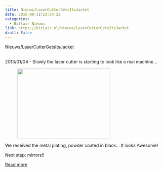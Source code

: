 ```yaml
---
title: Nieuws/LaserCutterGetsItsJacket
date: 2016-09-11T23:54:22
categories:
  - Bitlair Nieuws
link: https://bitlair.nl/Nieuws/LaserCutterGetsItsJacket
draft: False
---
```


<div class="mw-content-ltr mw-parser-output" dir="ltr" lang="en"><p><a class="mw-selflink selflink">Nieuws/LaserCutterGetsItsJacket</a>
</p></div><div class="mw-content-ltr mw-parser-output" dir="ltr" lang="en"><p><br />
2013/01/04 - Slowly the laser cutter is starting to look like a real machine...
</p>
<figure class="mw-default-size"><a class="mw-file-description" href="https://bitlair.nl/File:902207_4633917612167_1310450911_o.jpg"><img class="mw-file-element" height="225" src="https://bitlair.nl/images/thumb/9/90/902207_4633917612167_1310450911_o.jpg/300px-902207_4633917612167_1310450911_o.jpg" width="300" /></a><figcaption></figcaption></figure>
<p>We received the metal plating, powder coated in black… It looks Awesome!
</p><p>Next step: mirrors!!
</p></div>

[Read more](https://bitlair.nl/Nieuws/LaserCutterGetsItsJacket)